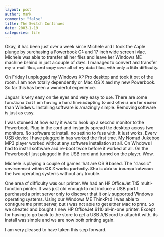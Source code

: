 ```yaml
--- 
layout: post
author: Mark
comments: "false"
title: The Switch Continues
date: 2003-1-19
categories: life
---
```

Okay, it has been just over a week since Michele and I took the Apple plunge by purchasing a Powerbook G4 and 17 inch wide screen iMac. Michele was able to transfer all her files and leave her Windows ME machine behind in just a couple of days. I managed to convert and transfer my e-mail files, and copy over all of my data files, with only a little difficulty.

On Friday I unplugged my Windows XP Pro desktop and took it out of the room. I am now totally dependently on Mac OS X and my new Powerbook. So far this has been a wonderful experience.

Jaguar is very easy on the eyes and very easy to use. There are some functions that I am having a hard time adapting to and others are far easier than Windows. Installing software is amazingly simple. Removing software is just as easy.

I was stunned at how easy it was to hook up a second monitor to the Powerbook. Plug in the cord and instantly spread the desktop across two monitors. No software to install, no setting to fuss with. It just works. Every USB device I have plugged in has worked the first time. My Nomad Jukebox MP3 player worked without any software installation at all. On Windows I had to install software and re-boot twice before it worked at all. On the Powerbook I just plugged in the USB cord and turned on the player. Wow.

Michele is playing a couple of games that are OS 9 based. The "classic" environment within OS X works perfectly. She is able to bounce between the two operating systems without any trouble.

One area of difficulty was our printer. We had an HP OfficeJet T45 multi-function printer. It was just old enough to not include a USB port. I purchased a print server only to discover that it only supported Windows operating systems. Using our Windows ME ThinkPad I was able to configure the print server, but I was not able to get either Mac to print. So we cheated and bought a new HP OfficeJet 6110 all-in-one printer. Except for having to go back to the store to get a USB A/B cord to attach it with, its install was simple and we are now both printing again.

I am very pleased to have taken this step forward.
